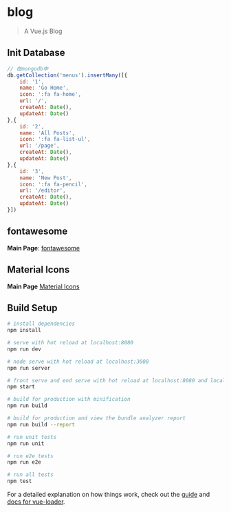 # blog

> A Vue.js Blog

## Init Database
```js
// 在mongodb中
db.getCollection('menus').insertMany([{
    id: '1',
    name: 'Go Home',
    icon: ':fa fa-home',
    url: '/',
    createAt: Date(),
    updateAt: Date()
},{
    id: '2',
    name: 'All Posts',
    icon: ':fa fa-list-ul',
    url: '/page',
    createAt: Date(),
    updateAt: Date()
},{
    id: '3',
    name: 'New Post',
    icon: ':fa fa-pencil',
    url: '/editor',
    createAt: Date(),
    updateAt: Date()
}])
```

## fontawesome

**Main Page**: [fontawesome](http://fontawesome.dashgame.com/)

## Material Icons

**Main Page** [Material Icons](http://google.github.io/material-design-icons/#getting-icons)

## Build Setup

``` bash
# install dependencies
npm install

# serve with hot reload at localhost:8080
npm run dev

# node serve with hot reload at localhost:3000
npm run server

# front serve and end serve with hot reload at localhost:8080 and localhost:3000
npm start

# build for production with minification
npm run build

# build for production and view the bundle analyzer report
npm run build --report

# run unit tests
npm run unit

# run e2e tests
npm run e2e

# run all tests
npm test
```

For a detailed explanation on how things work, check out the [guide](http://vuejs-templates.github.io/webpack/) and [docs for vue-loader](http://vuejs.github.io/vue-loader).

